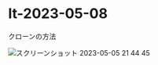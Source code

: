 # lt-2023-05-08
クローンの方法

![スクリーンショット 2023-05-05 21 44 45](https://user-images.githubusercontent.com/67742985/236460892-a6bfab37-45a4-4f92-962e-f8aa6e3aa71e.png)
